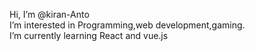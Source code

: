 Hi, I’m @kiran-Anto <br>
I’m interested in Programming,web development,gaming.<br>
I’m currently learning React and vue.js
